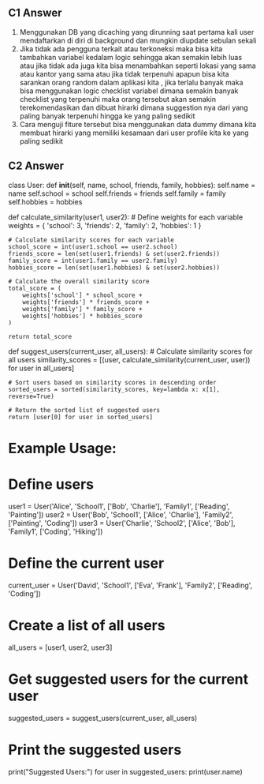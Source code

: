## C1 Answer

1. Menggunakan DB yang dicaching yang dirunning saat pertama kali user mendaftarkan di diri di background dan  mungkin diupdate sebulan sekali
2. Jika tidak ada pengguna terkait atau terkoneksi maka bisa kita tambahkan variabel kedalam logic sehingga akan semakin lebih luas atau jika tidak ada juga
   kita bisa menambahkan seperti lokasi yang sama atau kantor yang sama atau jika tidak terpenuhi apapun bisa kita sarankan orang random dalam aplikasi kita
   , jika terlalu banyak maka bisa menggunakan logic checklist variabel dimana semakin banyak checklist yang terpenuhi maka orang tersebut akan semakin 
   terekomendasikan dan dibuat hirarki dimana suggestion nya dari yang paling banyak terpenuhi hingga ke yang paling sedikit
3. Cara menguji fiture tersebut bisa menggunakan data dummy dimana kita membuat hirarki yang memiliki kesamaan dari user profile kita ke yang paling sedikit

## C2 Answer

class User:
    def __init__(self, name, school, friends, family, hobbies):
        self.name = name
        self.school = school
        self.friends = friends
        self.family = family
        self.hobbies = hobbies

def calculate_similarity(user1, user2):
    # Define weights for each variable
    weights = {
        'school': 3,
        'friends': 2,
        'family': 2,
        'hobbies': 1
    }

    # Calculate similarity scores for each variable
    school_score = int(user1.school == user2.school)
    friends_score = len(set(user1.friends) & set(user2.friends))
    family_score = int(user1.family == user2.family)
    hobbies_score = len(set(user1.hobbies) & set(user2.hobbies))

    # Calculate the overall similarity score
    total_score = (
        weights['school'] * school_score +
        weights['friends'] * friends_score +
        weights['family'] * family_score +
        weights['hobbies'] * hobbies_score
    )

    return total_score

def suggest_users(current_user, all_users):
    # Calculate similarity scores for all users
    similarity_scores = [(user, calculate_similarity(current_user, user)) for user in all_users]

    # Sort users based on similarity scores in descending order
    sorted_users = sorted(similarity_scores, key=lambda x: x[1], reverse=True)

    # Return the sorted list of suggested users
    return [user[0] for user in sorted_users]

# Example Usage:
# Define users
user1 = User('Alice', 'School1', ['Bob', 'Charlie'], 'Family1', ['Reading', 'Painting'])
user2 = User('Bob', 'School1', ['Alice', 'Charlie'], 'Family2', ['Painting', 'Coding'])
user3 = User('Charlie', 'School2', ['Alice', 'Bob'], 'Family1', ['Coding', 'Hiking'])

# Define the current user
current_user = User('David', 'School1', ['Eva', 'Frank'], 'Family2', ['Reading', 'Coding'])

# Create a list of all users
all_users = [user1, user2, user3]

# Get suggested users for the current user
suggested_users = suggest_users(current_user, all_users)

# Print the suggested users
print("Suggested Users:")
for user in suggested_users:
    print(user.name)

